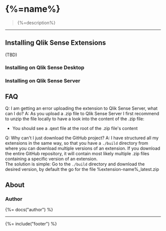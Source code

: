# {%=name%}

> {%=description%}

---

## Installing Qlik Sense Extensions

(TBD)

### Installing on Qlik Sense Desktop

### Installing on Qlik Sense Server

## FAQ

Q: I am getting an error uploading the extension to Qlik Sense Server, what can I do?
A: As you upload a .zip file to Qlik Sense Server I first recommend to unzip the file locally to have a look into the content of the .zip file:

- You should see a .qext file at the root of the .zip file's content

Q: Why can't I just download the GitHub project?
A: I have structured all my extensions in the same way, so that you have a `./build` directory from where you can download multiple versions of an extension.
If you download the entire GitHub repository, it will contain most likely multiple .zip files containing a specific version of an extension.  
The solution is simple: Go to the `./build` directory and download the desired version, by default the go for the file %extension-name%_latest.zip


## About

### Author
{%= docs("author") %}

***

{%= include("footer") %}